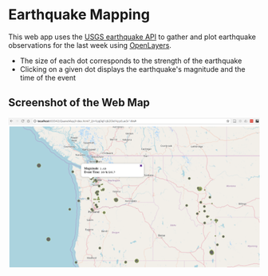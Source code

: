 # Earthquake Mapping

This web app uses the [USGS earthquake API](http://earthquake.usgs.gov/earthquakes/feed/v1.0/summary/all_week.geojson) to gather and plot earthquake
observations for the last week using [OpenLayers](https://openlayers.org/).

* The size of each dot corresponds to the strength of the earthquake
* Clicking on a given dot displays the earthquake's magnitude and the
time of the event

## Screenshot of the Web Map
![Snapshot of webmap](QuakeMap.png)
